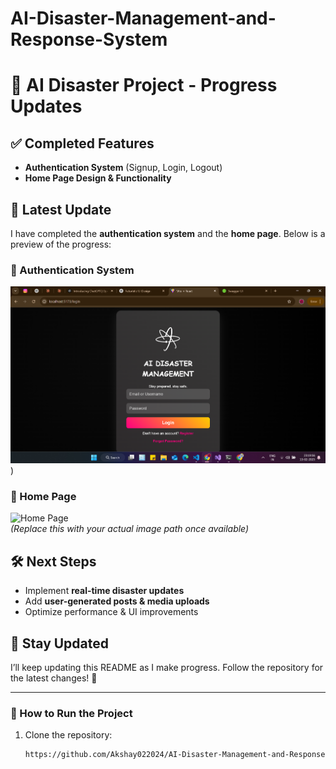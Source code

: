 # AI-Disaster-Management-and-Response-System
# 🚀 AI Disaster Project - Progress Updates  

## ✅ Completed Features  
- **Authentication System** (Signup, Login, Logout)  
- **Home Page Design & Functionality**  

## 📌 Latest Update  
I have completed the **authentication system** and the **home page**. Below is a preview of the progress:  

### 🔹 Authentication System  
![Auth System](https://github.com/Akshay022024/AI-Disaster-Management-and-Response-System/blob/main/Screenshot%202025-02-13%20231959.png)
)  

### 🔹 Home Page  
![Home Page](assets/images/home-page.png)  
*(Replace this with your actual image path once available)*  

## 🛠️ Next Steps  
- Implement **real-time disaster updates**  
- Add **user-generated posts & media uploads**  
- Optimize performance & UI improvements  

## 📢 Stay Updated  
I’ll keep updating this README as I make progress. Follow the repository for the latest changes! 🚀  

---

### 📜 How to Run the Project  
1. Clone the repository:  
   ```bash
   https://github.com/Akshay022024/AI-Disaster-Management-and-Response-System.git
